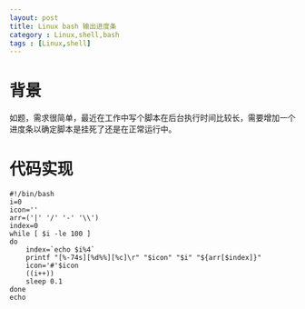 ```yaml
---
layout: post
title: Linux bash 输出进度条
category : Linux,shell,bash
tags : [Linux,shell]
---
```


# 背景

如题，需求很简单，最近在工作中写个脚本在后台执行时间比较长，需要增加一个进度条以确定脚本是挂死了还是在正常运行中。

# 代码实现
```
#!/bin/bash
i=0
icon=''
arr=('|' '/' '-' '\\')
index=0
while [ $i -le 100 ]
do
	index=`echo $i%4`
	printf "[%-74s][%d%%][%c]\r" "$icon" "$i" "${arr[$index]}"
	icon='#'$icon
	((i++))
	sleep 0.1
done
echo
```



